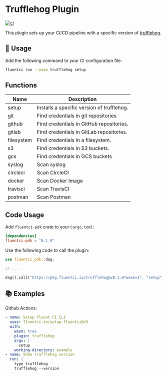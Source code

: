 # Trufflehog Plugin

[![ci](https://github.com/fluentci-io/trufflehog-plugin/actions/workflows/ci.yml/badge.svg)](https://github.com/fluentci-io/trufflehog-plugin/actions/workflows/ci.yml)

This plugin sets up your CI/CD pipeline with a specific version of [trufflehog](https://github.com/trufflesecurity/trufflehog).

## 🚀 Usage

Add the following command to your CI configuration file:

```bash
fluentci run --wasm trufflehog setup
```

## Functions

| Name       | Description                                  |
| ---------- | -------------------------------------------- |
| setup      | Installs a specific version of trufflehog.   |
| git        | Find credentials in git repositories         |
| github     | Find credentials in GitHub repositories.     |
| gitlab     | Find credentials in GitLab repositories.     |
| filesystem | Find credentials in a filesystem.            |
| s3         | Find credentials in S3 buckets.              |
| gcs        | Find credentials in GCS buckets              |
| syslog     | Scan syslog                                  |
| circleci   | Scan CircleCI                                |
| docker     | Scan Docker Image                            |
| travisci   | Scan TravisCI                                |
| postman    | Scan Postman                                 |

## Code Usage

Add `fluentci-pdk` crate to your `Cargo.toml`:

```toml
[dependencies]
fluentci-pdk = "0.1.9"
```

Use the following code to call the plugin:

```rust
use fluentci_pdk::dag;

// ...

dag().call("https://pkg.fluentci.io/trufflehog@v0.1.0?wasm=1", "setup", vec!["latest"])?;
```

## 📚 Examples

Github Actions:

```yaml
- name: Setup Fluent CI CLI
  uses: fluentci-io/setup-fluentci@v5
  with:
    wasm: true
    plugin: trufflehog
    args: |
      setup
    working-directory: example
- name: Show trufflehog version
  run: |
    type trufflehog
    trufflehog --version
```
